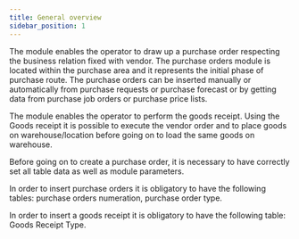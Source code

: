 ```yaml
---
title: General overview
sidebar_position: 1
---
```


The module enables the operator to draw up a purchase order respecting the business relation fixed with vendor. The purchase orders module is located within the purchase area and it represents the initial phase of purchase route. The purchase orders can be inserted manually or automatically from purchase requests or purchase forecast or by getting data from purchase job orders or purchase price lists.

The module enables the operator to perform the goods receipt. Using the Goods receipt it is possible to execute the vendor order and to place goods on warehouse/location before going on to load the same goods on warehouse.

Before going on to create a purchase order, it is necessary to have correctly set all table data as well as module parameters.

In order to insert purchase orders it is obligatory to have the following tables: purchase orders numeration, purchase order type.

In order to insert a goods receipt it is obligatory to have the following table: Goods Receipt Type.






